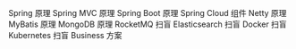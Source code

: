 Spring 原理
Spring MVC 原理
Spring Boot 原理
Spring Cloud 组件
Netty 原理
MyBatis 原理
MongoDB 原理
RocketMQ 扫盲
Elasticsearch 扫盲
Docker 扫盲
Kubernetes 扫盲
Business 方案